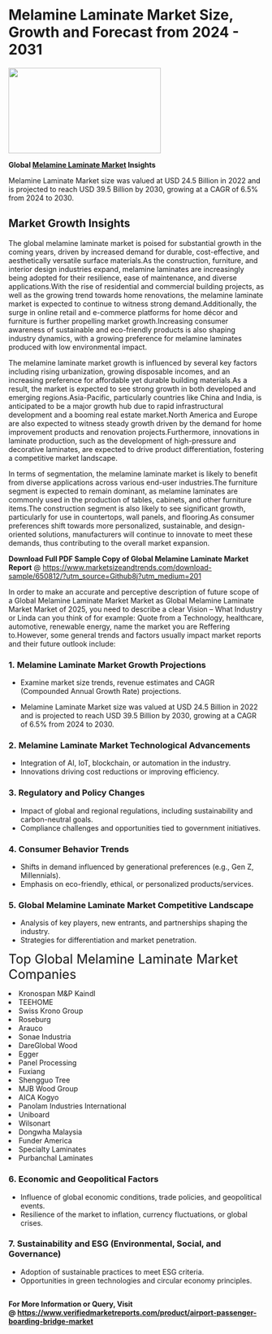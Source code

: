<H1>Melamine Laminate Market Size, Growth and Forecast from 2024 - 2031</H1><img class="aligncenter size-medium wp-image-584254" src="https://thirdeyenews.in/wp-content/uploads/2024/09/Global-Market-Research-300x168.jpeg" alt="" width="300" height="168" /><p><strong>Global&nbsp;<a href="https://www.marketsizeandtrends.com/download-sample/650812/?utm_source=Github8j?utm_medium=201">Melamine Laminate Market</a> Insights</strong></p><p>Melamine Laminate Market size was valued at USD 24.5 Billion in 2022 and is projected to reach USD 39.5 Billion by 2030, growing at a CAGR of 6.5% from 2024 to 2030.</p><p><h2>Market Growth Insights</h2> <p>The global melamine laminate market is poised for substantial growth in the coming years, driven by increased demand for durable, cost-effective, and aesthetically versatile surface materials.As the construction, furniture, and interior design industries expand, melamine laminates are increasingly being adopted for their resilience, ease of maintenance, and diverse applications.With the rise of residential and commercial building projects, as well as the growing trend towards home renovations, the melamine laminate market is expected to continue to witness strong demand.Additionally, the surge in online retail and e-commerce platforms for home décor and furniture is further propelling market growth.Increasing consumer awareness of sustainable and eco-friendly products is also shaping industry dynamics, with a growing preference for melamine laminates produced with low environmental impact.</p> <p>The melamine laminate market growth is influenced by several key factors including rising urbanization, growing disposable incomes, and an increasing preference for affordable yet durable building materials.As a result, the market is expected to see strong growth in both developed and emerging regions.Asia-Pacific, particularly countries like China and India, is anticipated to be a major growth hub due to rapid infrastructural development and a booming real estate market.North America and Europe are also expected to witness steady growth driven by the demand for home improvement products and renovation projects.Furthermore, innovations in laminate production, such as the development of high-pressure and decorative laminates, are expected to drive product differentiation, fostering a competitive market landscape.<p>In terms of segmentation, the melamine laminate market is likely to benefit from diverse applications across various end-user industries.The furniture segment is expected to remain dominant, as melamine laminates are commonly used in the production of tables, cabinets, and other furniture items.The construction segment is also likely to see significant growth, particularly for use in countertops, wall panels, and flooring.As consumer preferences shift towards more personalized, sustainable, and design-oriented solutions, manufacturers will continue to innovate to meet these demands, thus contributing to the overall market expansion.</p> <p><span class=""><strong>Download Full PDF Sample Copy of Global Melamine Laminate Market Report</strong> @ <a href="https://www.marketsizeandtrends.com/download-sample/650812/?utm_source=Github8j?utm_medium=201" target="_blank">https://www.marketsizeandtrends.com/download-sample/650812/?utm_source=Github8j?utm_medium=201</a></span></p><p>In order to make an accurate and perceptive description of future scope of a Global&nbsp;Melamine Laminate Market Market as Global&nbsp;Melamine Laminate Market Market of 2025, you need to describe a clear Vision &ndash; What Industry or Linda can you think of for example: Quote from a Technology, healthcare, automotive, renewable energy, name the market you are Reffering to.However, some general trends and factors usually impact market reports and their future outlook include:</p><h3>1.&nbsp;<strong>Melamine Laminate Market Growth Projections</strong></h3><ul><li>Examine market size trends, revenue estimates and CAGR (Compounded Annual Growth Rate) projections.</li><li><p>Melamine Laminate Market size was valued at USD 24.5 Billion in 2022 and is projected to reach USD 39.5 Billion by 2030, growing at a CAGR of 6.5% from 2024 to 2030.</p></li></ul><h3>2.&nbsp;<strong>Melamine Laminate Market Technological Advancements</strong></h3><ul><li>Integration of AI, IoT, blockchain, or automation in the industry.</li><li>Innovations driving cost reductions or improving efficiency.</li></ul><h3>3.&nbsp;<strong>Regulatory and Policy Changes</strong></h3><ul><li>Impact of global and regional regulations, including sustainability and carbon-neutral goals.</li><li>Compliance challenges and opportunities tied to government initiatives.</li></ul><h3>4.&nbsp;<strong>Consumer Behavior Trends</strong></h3><ul><li>Shifts in demand influenced by generational preferences (e.g., Gen Z, Millennials).</li><li>Emphasis on eco-friendly, ethical, or personalized products/services.</li></ul><h3>5.&nbsp;<strong>Global Melamine Laminate Market Competitive Landscape</strong></h3><ul><li>Analysis of key players, new entrants, and partnerships shaping the industry.</li><li>Strategies for differentiation and market penetration.</li></ul><p data-pm-slice="1 1 []"><span style="color: inherit; font-family: inherit; font-size: 25px;">Top Global Melamine Laminate Market Companies</span></p><div class="" data-test-id=""><p><li>Kronospan M&P Kaindl</li><li> TEEHOME</li><li> Swiss Krono Group</li><li> Roseburg</li><li> Arauco</li><li> Sonae Industria</li><li> DareGlobal Wood</li><li> Egger</li><li> Panel Processing</li><li> Fuxiang</li><li> Shengguo Tree</li><li> MJB Wood Group</li><li> AICA Kogyo</li><li> Panolam Industries International</li><li> Uniboard</li><li> Wilsonart</li><li> Dongwha Malaysia</li><li> Funder America</li><li> Specialty Laminates</li><li> Purbanchal Laminates</li></p></div><h3>6.&nbsp;<strong>Economic and Geopolitical Factors</strong></h3><ul><li>Influence of global economic conditions, trade policies, and geopolitical events.</li><li>Resilience of the market to inflation, currency fluctuations, or global crises.</li></ul><h3>7.&nbsp;<strong>Sustainability and ESG (Environmental, Social, and Governance)</strong></h3><ul><li>Adoption of sustainable practices to meet ESG criteria.</li><li>Opportunities in green technologies and circular economy principles.</li></ul><h2><strong style="font-size: 14px;">For More Information or Query, Visit @&nbsp;</strong><a style="background-color: #ffffff; font-size: 14px;" href="https://www.marketsizeandtrends.com/report/melamine-laminate-market/" target="_blank">https://www.verifiedmarketreports.com/product/airport-passenger-boarding-bridge-market</a></h2>